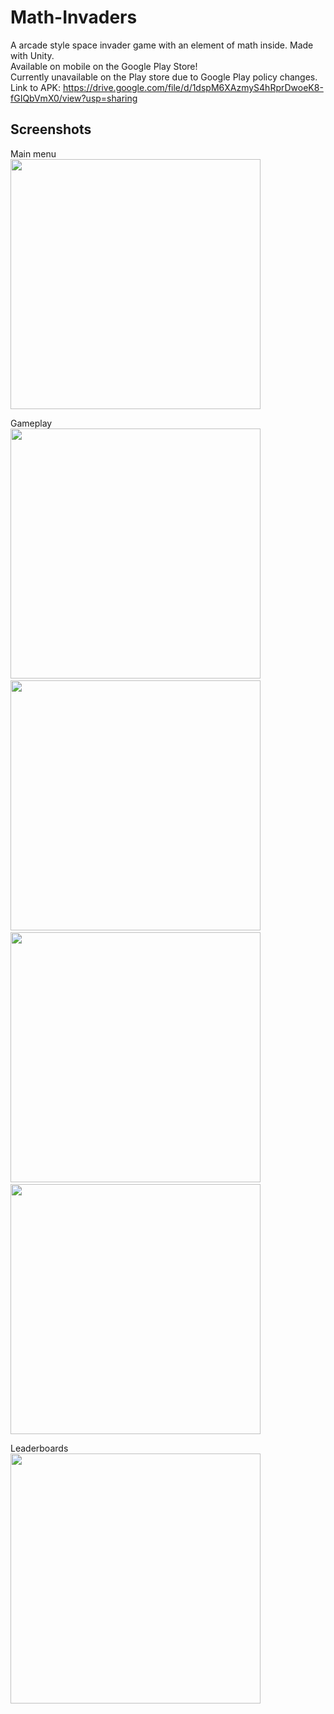 # Math-Invaders
A arcade style space invader game with an element of math inside. Made with Unity. \
Available on mobile on the Google Play Store! \
Currently unavailable on the Play store due to Google Play policy changes.
Link to APK: https://drive.google.com/file/d/1dspM6XAzmyS4hRprDwoeK8-fGIQbVmX0/view?usp=sharing

## Screenshots
Main menu \
<img src="https://user-images.githubusercontent.com/82577844/192135326-146e9e2c-0248-4d34-a03c-559f2b83f829.PNG" height = 400> 

Gameplay \
<img src="https://user-images.githubusercontent.com/82577844/192135418-4dbae75c-79bd-4663-af0a-409e7b14af1a.png" height = 400> &nbsp;&nbsp;&nbsp;
<img src="https://user-images.githubusercontent.com/82577844/192135647-81fe35f7-6444-4d09-8721-8aa73e8bd0e5.png" height = 400> &nbsp;&nbsp;&nbsp;
<img src="https://user-images.githubusercontent.com/82577844/192135945-0eb45c0c-227b-4ccd-819d-3691755d1512.png" height = 400> &nbsp;&nbsp;&nbsp;
<img src="https://user-images.githubusercontent.com/82577844/192136179-cae1bad7-0043-4a29-b2ee-59c288ba67c8.png" height = 400>

Leaderboards \
<img src="https://user-images.githubusercontent.com/82577844/192136914-feb45e94-ef65-4c0e-9922-1b3b31b84f92.png" height = 400>
